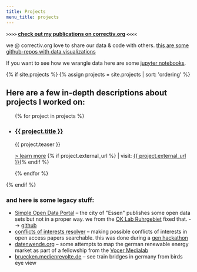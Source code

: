 ```yaml
---
title: Projects
menu_title: projects
---
```


**`>>>>` [check out my publications on
correctiv.org](https://correctiv.org/correctiv/redaktion/team/simon-woerpel/)
`<<<<`**

we @ correctiv.org love to share our data & code with others. [this are some
github-repos with data
visualizations](https://github.com/correctiv?utf8=%E2%9C%93&q=viz&type=&language=)

If you want to see how we wrangle data here are some [jupyter
notebooks](https://github.com/correctiv?utf8=%E2%9C%93&q=notebook&type=&language=).

{% if site.projects %}
{% assign projects = site.projects | sort: 'ordering' %}

## Here are a few in-depth descriptions about projects I worked on:

  <ul>
  {% for project in projects %}
    <li>
    <h3><a href="{{ project.url }}">{{ project.title }}</a></h3>
    <p>{{ project.teaser }}</p>
    <p>
    <a href="{{ project.url }}">> learn more</a>
      {% if project.external_url %} | visit: <a href="{{ project.external_url }}">{{ project.external_url }}</a>{% endif %}
    </p>
    </li>
  {% endfor %}
  </ul>
{% endif %}

### and here is some legacy stuff:

- [Simple Open Data Portal](https://essen.openruhr.de/) – the city of "Essen" publishes some open data sets but not in a proper way. we from the [OK Lab Ruhrgebiet](https://codefor.de/ruhrgebiet/) fixed that. --> [github](https://github.com/CodeforRuhrgebiet/offenes-datenportal)
- [conflicts of interests resolver](https://coi.medienrevolte.de/) – making possible conflicts of interests in open access papers searchable. this was done during a [gen hackathon](https://www.globaleditorsnetwork.org/programmes/editors-lab/sz-editors-lab/)
- [datenwende.org](http://datenwende.org/) – some attempts to map the german renewable energy market as part of a fellowship from the [Vocer Medialab](http://www.vocer.org/medialab/)
- [bruecken.medienrevolte.de](https://bruecken.medienrevolte.de) – see train bridges in germany from birds eye view
